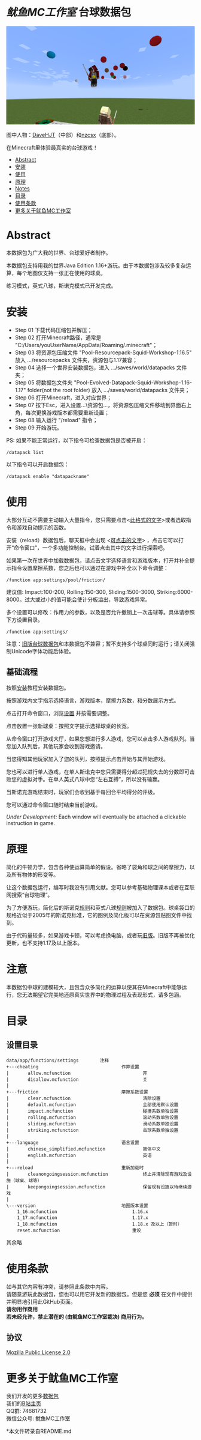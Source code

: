 # _鱿鱼MC工作室_ 台球数据包

![_MingshiYangUIUC_](Gallery/Images/balls_floating_in_the_air.png)

图中人物：[DaveHJT](https://github.com/DaveHJT)（中部）和[nzcsx](https://github.com/nzcsx)（底部）。

在Minecraft里体验最真实的台球游戏！

- [Abstract](#Abstract)
- [安装](#安装)
- [使用](#使用)
- [原理](#原理)
- [Notes](#Notes)
- [目录](#目录)
- [使用条款](#使用条款)
- [更多关于鱿鱼MC工作室](#更多关于鱿鱼MC工作室)

# Abstract
本数据包为广大我的世界、台球爱好者制作。

本数据包支持用我的世界Java Edition 1.16+游玩。由于本数据包涉及较多复杂运算，每个地图仅支持一张正在使用的球桌。

练习模式，英式八球，斯诺克模式已开发完成。

# 安装
- Step 01 下载代码压缩包并解压；
- Step 02 打开Minecraft路径，通常是 "C:/Users/youUserName/AppData/Roaming/.minecraft"；
- Step 03 将资源包压缩文件 "Pool-Resourcepack-Squid-Workshop-1.16.5" 放入 .../resourcepacks 文件夹，资源包与1.17兼容；
- Step 04 选择一个世界安装数据包，进入 .../saves/world/datapacks 文件夹；
- Step 05 将数据包文件夹 "Pool-Evolved-Datapack-Squid-Workshop-1.16-1.17" folder(not the root folder) 放入 .../saves/world/datapacks 文件夹；
- Step 06 打开Minecraft，进入对应世界；
- Step 07 按下Esc，进入设置...\资源包...，将资源包压缩文件移动到界面右上角，每次更换游戏版本都需要重新设置；
- Step 08 输入运行 "/reload" 指令；
- Step 09 开始游玩。

PS: 如果不能正常运行，以下指令可检查数据包是否被开启：

	/datapack list
以下指令可以开启数据包：

	/datapack enable "datapackname"
  
# 使用
大部分互动不需要主动输入大量指令，您只需要点击<<ins>此格式的文字</ins>>或者选取指令和游戏自动提示的函数。

安装（reload）数据包后，聊天框中会出现 <<ins>可点击的文字</ins>> ，点击它可以打开“命令窗口”，一个多功能控制台。试着点击其中的文字进行探索吧。

如果第一次在世界中加载数据包，请点击文字选择语言和游戏版本，打开并补全提示指令设置摩擦系数，您之后也可以通过在游戏中补全以下命令调整：

	/function app:settings/pool/friction/
建议值: Impact:100-200, Rolling:150-300, Sliding:1500-3000, Striking:6000-8000。过大或过小的值可能会使计分板溢出，导致游戏异常。

多个设置可以修改：作用力的参数，以及是否允许撤销上一次击球等。具体请参照下方设置目录。

	/function app:settings/
注意：[旧版台球数据包](https://github.com/MingshiYangUIUC/Pool-Minecraft-Squid-Workshop-Project)和本数据包不兼容；暂不支持多个球桌同时运行；请关闭强制Unicode字体功能后体验。

## 基础流程
按照[安装](#安装)教程安装数据包。

按照游戏内文字指示选择语言，游戏版本，摩擦力系数，和分数展示方式。

点击打开命令窗口，浏览[设置](#设置目录) 并按需要调整。

点击放置一张新球桌：按照文字提示选择球桌的长宽。

从命令窗口打开游戏大厅，如果您想进行多人游戏，您可以点击多人游戏队列。当您加入队列后，其他玩家会收到游戏邀请。

当您得知其他玩家加入了您的队列，按照提示点击开始与其开始游戏。

您也可以进行单人游戏，在单人斯诺克中您只需要得分超过犯规失去的分数即可击败您的虚拟对手。在单人英式八球中您“左右互搏”，所以没有输赢。

当斯诺克游戏结束时，玩家们会收到基于每回合平均得分的评级。

您可以通过命令窗口随时结束当前游戏。

_Under Development:_ Each window will eventually be attached a clickable instruction in game.

# 原理
简化的牛顿力学，包含各种使运算简单的假设。省略了袋角和球之间的摩擦力，以及所有物体的形变等。

让这个数据包运行，编写时我没有引用文献。您可以参考基础物理课本或者在互联网搜索“台球物理”。

为了方便游玩，简化后的斯诺克[规则](https://zh.wikipedia.org/wiki/%E6%96%AF%E8%AF%BA%E5%85%8B)和英式八球[规则](https://zh-yue.wikipedia.org/wiki/%E8%8B%B1%E5%BC%8F16%E6%B3%A2)被加入了数据包。球桌袋口的规格近似于2005年的斯诺克标准，它的图例及简化版可以在资源包贴图文件中找到。

由于代码量较多，如果游戏卡顿，可以考虑换电脑，或者玩[旧版](https://github.com/MingshiYangUIUC/Pool-Minecraft-Squid-Workshop-Project)。旧版不再被优化更新，也不支持1.17及以上版本。

# 注意
本数据包中球的建模较大，且包含众多简化的运算以使其在Minecraft中能够运行，您无法期望它完美地还原真实世界中的物理过程及表现形式，请多包涵。

# 目录
## 设置目录
	data/app/functions/settings		   注释
	+---cheating                               作弊设置
	|       allow.mcfunction                           开
	|       disallow.mcfunction                        关
	|       
	+---friction                               摩擦系数设置
	|       clear.mcfunction                           清除设置
	|       default.mcfunction                         全部使用默认设置
	|       impact.mcfunction                          碰撞系数单独设置
	|       rolling.mcfunction                         滚动系数单独设置
	|       sliding.mcfunction                         滑动系数单独设置
	|       striking.mcfunction                        击球系数单独设置
	|
	+---language                               语言设置
	|       chinese_simplified.mcfunction              简体中文
	|       english.mcfunction                         英语
	|       
	+---reload                                 重新加载时
	|       cleanongoingsession.mcfunction             终止并清除现有游戏及设施（球桌、球等）
	|       keepongoingsession.mcfunction              保留现有设施以待继续游戏
	|       
	\---version                                地图版本设置
		1_16.mcfunction                            1.16.x
		1_17.mcfunction                            1.17.x
		1_18.mcfunction                            1.18.x 及以上（暂时）
		reset.mcfunction                           重设
其余略

# 使用条款
如与其它内容有冲突，请参照此条款中内容。 \
请随意游玩此数据包，您也可以用它开发新的数据包。但是您 **必须** 在文件中提供并明显地引用此GitHub页面。\
**请勿用作商用** \
**若未经允许，禁止潜在的 (由鱿鱼MC工作室裁决) 商用行为。** 
## 协议
[Mozilla Public License 2.0](https://github.com/MingshiYangUIUC/Autoaim-Minecraft-Squid-Workshop-Project/blob/main/LICENSE)


# 更多关于鱿鱼MC工作室
我们开发的更多[数据包](https://github.com/Squid-Workshop/MinecraftDatapacksProject) \
我们的[B站主页](https://space.bilibili.com/649645265?from=search&seid=778816111336987286) \
QQ群: 74681732 \
微信公众号: 鱿鱼MC工作室 

*本文件转录自README.md

